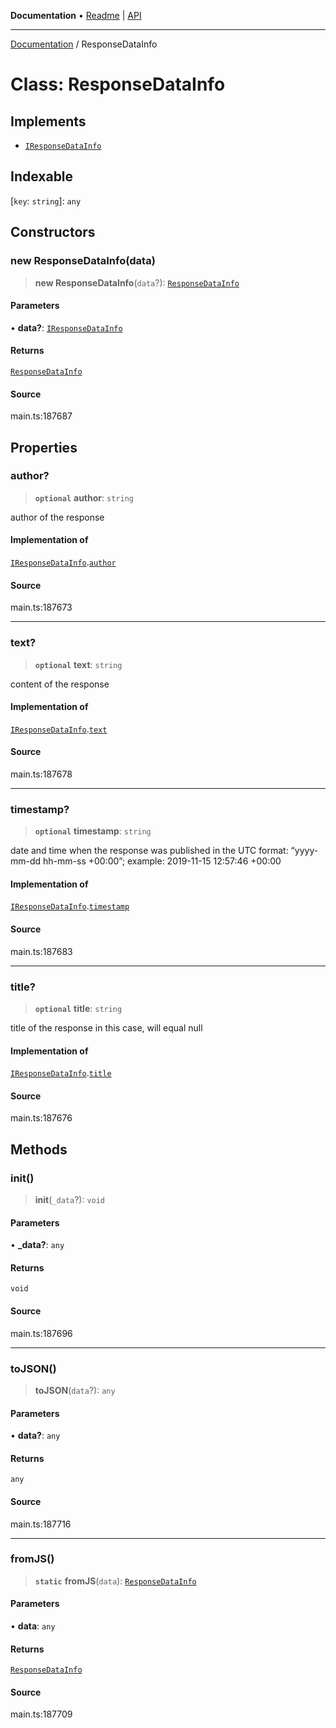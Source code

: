 **Documentation** • [Readme](../README.md) \| [API](../globals.md)

***

[Documentation](../README.md) / ResponseDataInfo

# Class: ResponseDataInfo

## Implements

- [`IResponseDataInfo`](../interfaces/IResponseDataInfo.md)

## Indexable

 \[`key`: `string`\]: `any`

## Constructors

### new ResponseDataInfo(data)

> **new ResponseDataInfo**(`data`?): [`ResponseDataInfo`](ResponseDataInfo.md)

#### Parameters

• **data?**: [`IResponseDataInfo`](../interfaces/IResponseDataInfo.md)

#### Returns

[`ResponseDataInfo`](ResponseDataInfo.md)

#### Source

main.ts:187687

## Properties

### author?

> **`optional`** **author**: `string`

author of the response

#### Implementation of

[`IResponseDataInfo`](../interfaces/IResponseDataInfo.md).[`author`](../interfaces/IResponseDataInfo.md#author)

#### Source

main.ts:187673

***

### text?

> **`optional`** **text**: `string`

content of the response

#### Implementation of

[`IResponseDataInfo`](../interfaces/IResponseDataInfo.md).[`text`](../interfaces/IResponseDataInfo.md#text)

#### Source

main.ts:187678

***

### timestamp?

> **`optional`** **timestamp**: `string`

date and time when the response was published
in the UTC format: “yyyy-mm-dd hh-mm-ss +00:00”;
example:
2019-11-15 12:57:46 +00:00

#### Implementation of

[`IResponseDataInfo`](../interfaces/IResponseDataInfo.md).[`timestamp`](../interfaces/IResponseDataInfo.md#timestamp)

#### Source

main.ts:187683

***

### title?

> **`optional`** **title**: `string`

title of the response
in this case, will equal null

#### Implementation of

[`IResponseDataInfo`](../interfaces/IResponseDataInfo.md).[`title`](../interfaces/IResponseDataInfo.md#title)

#### Source

main.ts:187676

## Methods

### init()

> **init**(`_data`?): `void`

#### Parameters

• **\_data?**: `any`

#### Returns

`void`

#### Source

main.ts:187696

***

### toJSON()

> **toJSON**(`data`?): `any`

#### Parameters

• **data?**: `any`

#### Returns

`any`

#### Source

main.ts:187716

***

### fromJS()

> **`static`** **fromJS**(`data`): [`ResponseDataInfo`](ResponseDataInfo.md)

#### Parameters

• **data**: `any`

#### Returns

[`ResponseDataInfo`](ResponseDataInfo.md)

#### Source

main.ts:187709
